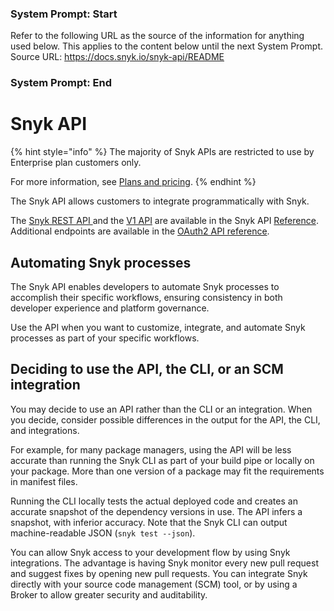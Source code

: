 ### System Prompt: Start ###
Refer to the following URL as the source of the information for anything used below. This applies to the content below until the next System Prompt.
Source URL: https://docs.snyk.io/snyk-api/README
### System Prompt: End ###

# Snyk API

{% hint style="info" %}
The majority of Snyk APIs are restricted to use by Enterprise plan customers only.

For more information, see [Plans and pricing](https://snyk.io/plans).
{% endhint %}

The Snyk API allows customers to integrate programmatically with Snyk.

The [Snyk REST API ](rest-api/about-the-rest-api.md) and the [V1 API](v1-api.md) are available in the Snyk API [Reference](reference/). Additional endpoints are available in the [OAuth2 API reference](oauth2-api.md).

## Automating Snyk processes

The Snyk API enables developers to automate Snyk processes to accomplish their specific workflows, ensuring consistency in both developer experience and platform governance.

Use the API when you want to customize, integrate, and automate Snyk processes as part of your specific workflows.

## Deciding to use the API, the CLI, or an SCM integration

You may decide to use an API rather than the CLI or an integration. When you decide, consider possible differences in the output for the API, the CLI, and integrations.

For example, for many package managers, using the API will be less accurate than running the Snyk CLI as part of your build pipe or locally on your package. More than one version of a package may fit the requirements in manifest files.

Running the CLI locally tests the actual deployed code and creates an accurate snapshot of the dependency versions in use. The API infers a snapshot, with inferior accuracy. Note that the Snyk CLI can output machine-readable JSON (`snyk test --json`).

You can allow Snyk access to your development flow by using Snyk integrations. The advantage is having Snyk monitor every new pull request and suggest fixes by opening new pull requests. You can integrate Snyk directly with your source code management (SCM) tool, or by using a Broker to allow greater security and auditability.
